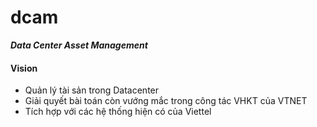 # dcam

***Data Center Asset Management***

#### Vision
- Quản lý tài sản trong Datacenter
- Giải quyết bài toán còn vướng mắc trong công tác VHKT của VTNET
- Tích hợp với các hệ thống hiện có của Viettel
